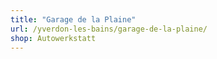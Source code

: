 ```yaml
---
title: "Garage de la Plaine"
url: /yverdon-les-bains/garage-de-la-plaine/
shop: Autowerkstatt
---
```

